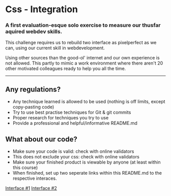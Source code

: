 # Css - Integration

### A first evaluation-esque solo exercise to measure our thusfar aquired webdev skills.

This challenge requires us to rebuild two interface as pixelperfect as we can, using our current skill in webdevelopment.

Using other sources than the good-ol' internet and our own experience is not allowed. This partly to mimic a work environment
 where there aren't 20 other motivated colleagues ready to help you all the time.

***

## Any regulations?

* Any technique learned is allowed to be used (nothing is off limits, except copy-pasting code)
* Try to use best practise techniques for Git & git commits
* Proper research for techniques you try to use
* Provide a professional and helpful/informative README.md

## What about our code?

* Make sure your code is valid: check with online validators
* This does not exclude your css: check with online validators
* Make sure your finished product is viewable by anyone (at least within this course)
* When finished, set up two seperate links within this README.md to the respective interaces.

[Interface #1](https://vicible2.github.io/css-integration/ "Interface #1")
[Interface #2](https://vicible2.github.io/css-integration/ "Interface #2")
